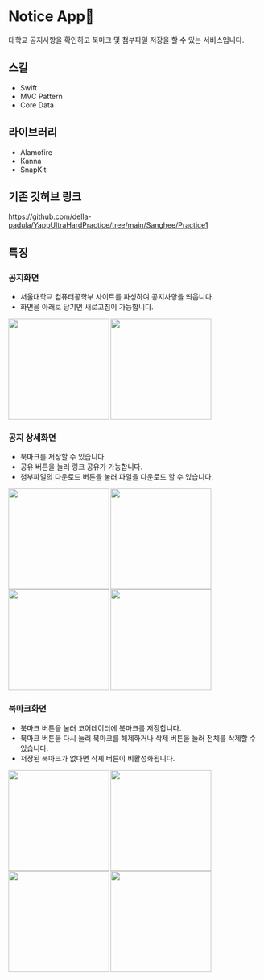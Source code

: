 # Notice App📌

대학교 공지사항을 확인하고 북마크 및 첨부파일 저장을 할 수 있는 서비스입니다.


## 스킬

- Swift
- MVC Pattern
- Core Data


## 라이브러리
- Alamofire
- Kanna
- SnapKit


## 기존 깃허브 링크
https://github.com/della-padula/YappUltraHardPractice/tree/main/Sanghee/Practice1


## 특징

### 공지화면

- 서울대학교 컴퓨터공학부 사이트를 파싱하여 공지사항을 띄웁니다.
- 화면을 아래로 당기면 새로고침이 가능합니다.

<img src="https://user-images.githubusercontent.com/61302874/134813545-b17ecf42-2b5b-4545-a846-0cfcfe127e4d.png" width="200" align="left" >
<img src="https://user-images.githubusercontent.com/61302874/134813536-077dffb7-78c9-4e2b-99ce-f7cecbe05378.png" width="200" >

### 공지 상세화면

- 북마크를 저장할 수 있습니다.
- 공유 버튼을 눌러 링크 공유가 가능합니다.
- 첨부파일의 다운로드 버튼을 눌러 파일을 다운로드 할 수 있습니다.

<img src="https://user-images.githubusercontent.com/61302874/134813565-b3b52b0b-7773-4b6e-b774-1a411340ac10.png" width="200" align="left" >
<img src="https://user-images.githubusercontent.com/61302874/134813573-e39859c4-afe0-4a95-998f-9147c1925996.png" width="200" >

<img src="https://user-images.githubusercontent.com/61302874/134813579-9f51255d-2421-4959-b080-cd1ad3c9646a.png" width="200" align="left" >
<img src="https://user-images.githubusercontent.com/61302874/134813599-662751ea-b8ac-428a-a6c0-ace8ef59cf03.png" width="200" >

### 북마크화면

- 북마크 버튼을 눌러 코어데이터에 북마크를 저장합니다.
- 북마크 버튼을 다시 눌러 북마크를 해제하거나 삭제 버튼을 눌러 전체를 삭제할 수 있습니다.
- 저장된 북마크가 없다면 삭제 버튼이 비활성화됩니다.

<img src="https://user-images.githubusercontent.com/61302874/134813628-fc98574a-bdbf-4185-96e4-a05ec3790999.png" width="200" align="left" >
<img src="https://user-images.githubusercontent.com/61302874/134813632-fcba1082-6a58-4f85-8ea3-be6437ae0b85.png" width="200" >

<img src="https://user-images.githubusercontent.com/61302874/134813633-14f10a79-739c-4a9d-88e1-30e416e5d8e6.png" width="200" align="left" >
<img src="https://user-images.githubusercontent.com/61302874/134813636-b0ac120d-be69-44bb-81be-d9be8d57994a.png" width="200" >

